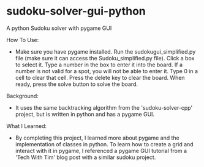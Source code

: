 # sudoku-solver-gui-python
A python Sudoku solver with pygame GUI

How To Use:
 - Make sure you have pygame installed. Run the sudokugui_simplified.py file (make sure it can access the Sudoku_simplified.py file). Click a box to select it. Type a number in the box to enter it into the board. If a number is not valid for a spot, you will not be able to enter it. Type 0 in a cell to clear that cell. Press the delete key to clear the board. When ready, press the solve button to solve the board.
 
Background:
 - It uses the same backtracking algorithm from the 'sudoku-solver-cpp' project, but is written in python and has a pygame GUI.
 
What I Learned:
 - By completing this project, I learned more about pygame and the implementation of classes in python. To learn how to create a grid and interact with it in pygame, I referenced a pygame GUI tutorial from a 'Tech With Tim' blog post with a similar sudoku project.

